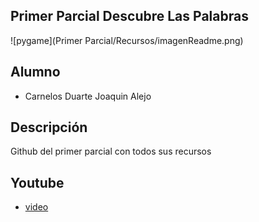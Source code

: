 ## Primer Parcial Descubre Las Palabras
![pygame](Primer Parcial/Recursos/imagenReadme.png)

## Alumno
- Carnelos Duarte Joaquin Alejo


## Descripción
Github del primer parcial con todos sus recursos


## Youtube
- [video](https://www.youtube.com/watch?v=BWXLxeC6XtA)

